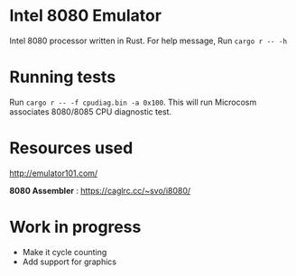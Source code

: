 # Intel 8080 Emulator

Intel 8080 processor written in Rust. For help message, Run ```cargo r -- -h```

# Running tests

Run ```cargo r -- -f cpudiag.bin -a 0x100```. This will run Microcosm associates 8080/8085 CPU diagnostic test.

# Resources used
http://emulator101.com/

**8080 Assembler** : https://caglrc.cc/~svo/i8080/

# Work in progress
- Make it cycle counting
- Add support for graphics
